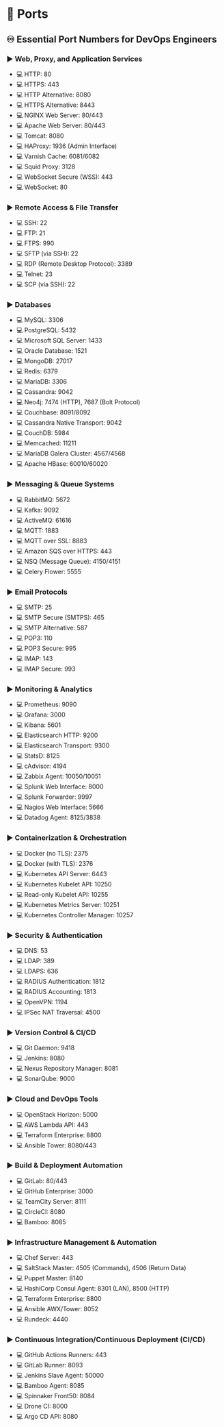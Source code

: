 # 🔁 Ports

## ♾️ Essential Port Numbers for DevOps Engineers

### ▶️ Web, Proxy, and Application Services

- 💻 HTTP: 80
- 💻 HTTPS: 443
- 💻 HTTP Alternative: 8080
- 💻 HTTPS Alternative: 8443
- 💻 NGINX Web Server: 80/443
- 💻 Apache Web Server: 80/443
- 💻 Tomcat: 8080
- 💻 HAProxy: 1936 (Admin Interface)
- 💻 Varnish Cache: 6081/6082
- 💻 Squid Proxy: 3128
- 💻 WebSocket Secure (WSS): 443
- 💻 WebSocket: 80

### ▶️ Remote Access & File Transfer

- 💻 SSH: 22
- 💻 FTP: 21
- 💻 FTPS: 990
- 💻 SFTP (via SSH): 22
- 💻 RDP (Remote Desktop Protocol): 3389
- 💻 Telnet: 23
- 💻 SCP (via SSH): 22

### ▶️ Databases

- 💻 MySQL: 3306
- 💻 PostgreSQL: 5432
- 💻 Microsoft SQL Server: 1433
- 💻 Oracle Database: 1521
- 💻 MongoDB: 27017
- 💻 Redis: 6379
- 💻 MariaDB: 3306
- 💻 Cassandra: 9042
- 💻 Neo4j: 7474 (HTTP), 7687 (Bolt Protocol)
- 💻 Couchbase: 8091/8092
- 💻 Cassandra Native Transport: 9042
- 💻 CouchDB: 5984
- 💻 Memcached: 11211
- 💻 MariaDB Galera Cluster: 4567/4568
- 💻 Apache HBase: 60010/60020

### ▶️ Messaging & Queue Systems

- 💻 RabbitMQ: 5672
- 💻 Kafka: 9092
- 💻 ActiveMQ: 61616
- 💻 MQTT: 1883
- 💻 MQTT over SSL: 8883
- 💻 Amazon SQS over HTTPS: 443
- 💻 NSQ (Message Queue): 4150/4151
- 💻 Celery Flower: 5555

### ▶️ Email Protocols

- 💻 SMTP: 25
- 💻 SMTP Secure (SMTPS): 465
- 💻 SMTP Alternative: 587
- 💻 POP3: 110
- 💻 POP3 Secure: 995
- 💻 IMAP: 143
- 💻 IMAP Secure: 993

### ▶️ Monitoring & Analytics

- 💻 Prometheus: 9090
- 💻 Grafana: 3000
- 💻 Kibana: 5601
- 💻 Elasticsearch HTTP: 9200
- 💻 Elasticsearch Transport: 9300
- 💻 StatsD: 8125
- 💻 cAdvisor: 4194
- 💻 Zabbix Agent: 10050/10051
- 💻 Splunk Web Interface: 8000
- 💻 Splunk Forwarder: 9997
- 💻 Nagios Web Interface: 5666
- 💻 Datadog Agent: 8125/3838

### ▶️ Containerization & Orchestration

- 💻 Docker (no TLS): 2375
- 💻 Docker (with TLS): 2376
- 💻 Kubernetes API Server: 6443
- 💻 Kubernetes Kubelet API: 10250
- 💻 Read-only Kubelet API: 10255
- 💻 Kubernetes Metrics Server: 10251
- 💻 Kubernetes Controller Manager: 10257

### ▶️ Security & Authentication

- 💻 DNS: 53
- 💻 LDAP: 389
- 💻 LDAPS: 636
- 💻 RADIUS Authentication: 1812
- 💻 RADIUS Accounting: 1813
- 💻 OpenVPN: 1194
- 💻 IPSec NAT Traversal: 4500

### ▶️ Version Control & CI/CD

- 💻 Git Daemon: 9418
- 💻 Jenkins: 8080
- 💻 Nexus Repository Manager: 8081
- 💻 SonarQube: 9000

### ▶️ Cloud and DevOps Tools

- 💻 OpenStack Horizon: 5000
- 💻 AWS Lambda API: 443
- 💻 Terraform Enterprise: 8800
- 💻 Ansible Tower: 8080/443

### ▶️ Build & Deployment Automation

- 💻 GitLab: 80/443
- 💻 GitHub Enterprise: 3000
- 💻 TeamCity Server: 8111
- 💻 CircleCI: 8080
- 💻 Bamboo: 8085

### ▶️ Infrastructure Management & Automation

- 💻 Chef Server: 443
- 💻 SaltStack Master: 4505 (Commands), 4506 (Return Data)
- 💻 Puppet Master: 8140
- 💻 HashiCorp Consul Agent: 8301 (LAN), 8500 (HTTP)
- 💻 Terraform Enterprise: 8800
- 💻 Ansible AWX/Tower: 8052
- 💻 Rundeck: 4440

### ▶️ Continuous Integration/Continuous Deployment (CI/CD)

- 💻 GitHub Actions Runners: 443
- 💻 GitLab Runner: 8093
- 💻 Jenkins Slave Agent: 50000
- 💻 Bamboo Agent: 8085
- 💻 Spinnaker Front50: 8084
- 💻 Drone CI: 8000
- 💻 Argo CD API: 8080
